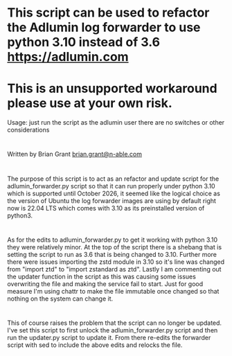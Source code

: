# This script can be used to refactor the Adlumin log forwarder to use python 3.10 instead of 3.6 https://adlumin.com
# This is an unsupported workaround please use at your own risk. 
Usage: just run the script as the adlumin user there are no switches or other considerations
#
Written by Brian Grant
brian.grant@n-able.com
# 
The purpose of this script is to act as an refactor and update script 
for the adlumin_forwarder.py script so that it can run properly under 
python 3.10 which is supported until October 2026, it seemed like the
logical choice as the version of Ubuntu the log forwarder images are 
using by default right now is 22.04 LTS which comes with 3.10 as its
preinstalled version of python3.
#
As for the edits to adlumin_forwarder.py to get it working with python
3.10 they were relatively minor. At the top of the script there is a 
shebang that is setting the script to run as 3.6 that is being changed
to 3.10. Further more there were issues importing the zstd module in
3.10 so it's line was changed from "import ztd" to "import zstandard as ztd".
Lastly I am commenting out the updater function in the script as this was 
causing some issues overwriting the file and making the service fail to start.
Just for good measure I'm using chattr to make the file immutable once changed
so that nothing on the system can change it.
#
This of course raises the problem that the script can no longer be updated.
I've set this script to first unlock the adlumin_forwarder.py script and then
run the updater.py script to update it. From there re-edits the forwarder script
with sed to include the above edits and relocks the file.

